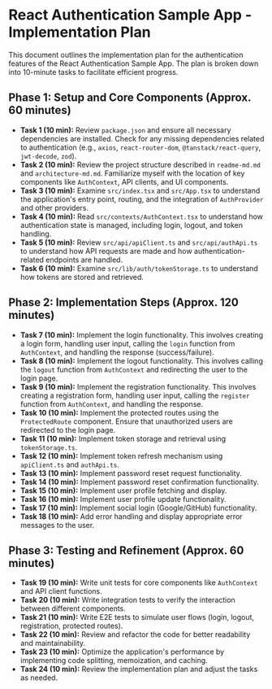 # React Authentication Sample App - Implementation Plan

This document outlines the implementation plan for the authentication features of the React Authentication Sample App. The plan is broken down into 10-minute tasks to facilitate efficient progress.

## Phase 1: Setup and Core Components (Approx. 60 minutes)

*   **Task 1 (10 min):** Review `package.json` and ensure all necessary dependencies are installed. Check for any missing dependencies related to authentication (e.g., `axios`, `react-router-dom`, `@tanstack/react-query`, `jwt-decode`, `zod`).
*   **Task 2 (10 min):** Review the project structure described in `readme-md.md` and `architecture-md.md`. Familiarize myself with the location of key components like `AuthContext`, API clients, and UI components.
*   **Task 3 (10 min):** Examine `src/index.tsx` and `src/App.tsx` to understand the application's entry point, routing, and the integration of `AuthProvider` and other providers.
*   **Task 4 (10 min):** Read `src/contexts/AuthContext.tsx` to understand how authentication state is managed, including login, logout, and token handling.
*   **Task 5 (10 min):** Review `src/api/apiClient.ts` and `src/api/authApi.ts` to understand how API requests are made and how authentication-related endpoints are handled.
*   **Task 6 (10 min):** Examine `src/lib/auth/tokenStorage.ts` to understand how tokens are stored and retrieved.

## Phase 2: Implementation Steps (Approx. 120 minutes)

*   **Task 7 (10 min):** Implement the login functionality. This involves creating a login form, handling user input, calling the `login` function from `AuthContext`, and handling the response (success/failure).
*   **Task 8 (10 min):** Implement the logout functionality. This involves calling the `logout` function from `AuthContext` and redirecting the user to the login page.
*   **Task 9 (10 min):** Implement the registration functionality. This involves creating a registration form, handling user input, calling the `register` function from `AuthContext`, and handling the response.
*   **Task 10 (10 min):** Implement the protected routes using the `ProtectedRoute` component. Ensure that unauthorized users are redirected to the login page.
*   **Task 11 (10 min):** Implement token storage and retrieval using `tokenStorage.ts`.
*   **Task 12 (10 min):** Implement token refresh mechanism using `apiClient.ts` and `authApi.ts`.
*   **Task 13 (10 min):** Implement password reset request functionality.
*   **Task 14 (10 min):** Implement password reset confirmation functionality.
*   **Task 15 (10 min):** Implement user profile fetching and display.
*   **Task 16 (10 min):** Implement user profile update functionality.
*   **Task 17 (10 min):** Implement social login (Google/GitHub) functionality.
*   **Task 18 (10 min):** Add error handling and display appropriate error messages to the user.

## Phase 3: Testing and Refinement (Approx. 60 minutes)

*   **Task 19 (10 min):** Write unit tests for core components like `AuthContext` and API client functions.
*   **Task 20 (10 min):** Write integration tests to verify the interaction between different components.
*   **Task 21 (10 min):** Write E2E tests to simulate user flows (login, logout, registration, protected routes).
*   **Task 22 (10 min):** Review and refactor the code for better readability and maintainability.
*   **Task 23 (10 min):** Optimize the application's performance by implementing code splitting, memoization, and caching.
*   **Task 24 (10 min):** Review the implementation plan and adjust the tasks as needed.